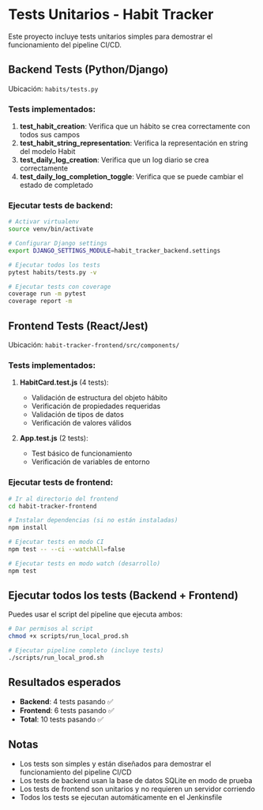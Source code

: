 # Tests Unitarios - Habit Tracker

Este proyecto incluye tests unitarios simples para demostrar el funcionamiento del pipeline CI/CD.

## Backend Tests (Python/Django)

Ubicación: `habits/tests.py`

### Tests implementados:

1. **test_habit_creation**: Verifica que un hábito se crea correctamente con todos sus campos
2. **test_habit_string_representation**: Verifica la representación en string del modelo Habit
3. **test_daily_log_creation**: Verifica que un log diario se crea correctamente
4. **test_daily_log_completion_toggle**: Verifica que se puede cambiar el estado de completado

### Ejecutar tests de backend:

```bash
# Activar virtualenv
source venv/bin/activate

# Configurar Django settings
export DJANGO_SETTINGS_MODULE=habit_tracker_backend.settings

# Ejecutar todos los tests
pytest habits/tests.py -v

# Ejecutar tests con coverage
coverage run -m pytest
coverage report -m
```

## Frontend Tests (React/Jest)

Ubicación: `habit-tracker-frontend/src/components/`

### Tests implementados:

1. **HabitCard.test.js** (4 tests):

   - Validación de estructura del objeto hábito
   - Verificación de propiedades requeridas
   - Validación de tipos de datos
   - Verificación de valores válidos

2. **App.test.js** (2 tests):
   - Test básico de funcionamiento
   - Verificación de variables de entorno

### Ejecutar tests de frontend:

```bash
# Ir al directorio del frontend
cd habit-tracker-frontend

# Instalar dependencias (si no están instaladas)
npm install

# Ejecutar tests en modo CI
npm test -- --ci --watchAll=false

# Ejecutar tests en modo watch (desarrollo)
npm test
```

## Ejecutar todos los tests (Backend + Frontend)

Puedes usar el script del pipeline que ejecuta ambos:

```bash
# Dar permisos al script
chmod +x scripts/run_local_prod.sh

# Ejecutar pipeline completo (incluye tests)
./scripts/run_local_prod.sh
```

## Resultados esperados

- **Backend**: 4 tests pasando ✅
- **Frontend**: 6 tests pasando ✅
- **Total**: 10 tests pasando ✅

## Notas

- Los tests son simples y están diseñados para demostrar el funcionamiento del pipeline CI/CD
- Los tests de backend usan la base de datos SQLite en modo de prueba
- Los tests de frontend son unitarios y no requieren un servidor corriendo
- Todos los tests se ejecutan automáticamente en el Jenkinsfile
